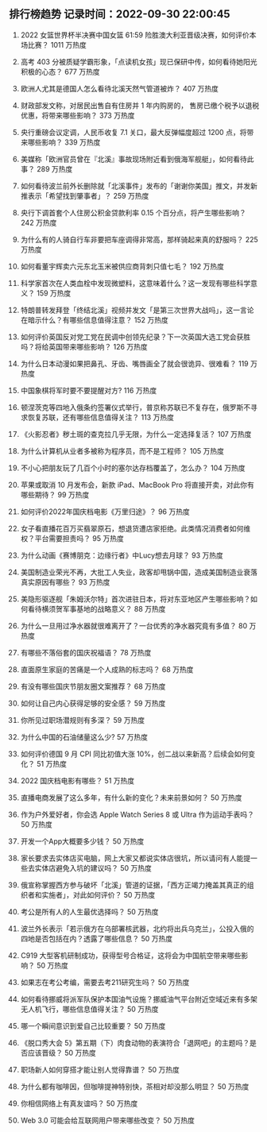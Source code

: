 
## 排行榜趋势 记录时间：2022-09-30 22:00:45
  
  1. 2022 女篮世界杯半决赛中国女篮 61:59 险胜澳大利亚晋级决赛，如何评价本场比赛？ 1011 万热度
    
  2. 高考 403 分被质疑学霸形象，「点读机女孩」现已保研中传，如何看待她阳光积极的心态？ 677 万热度
    
  3. 欧洲人尤其是德国人怎么看待北溪天然气管道被炸？ 407 万热度
    
  4. 财政部发文称，对居民出售自有住房并 1 年内购房的， 售房已缴个税予以退税优惠，将带来哪些影响？ 373 万热度
    
  5. 央行重磅会议定调，人民币收复 7.1 关口，最大反弹幅度超过 1200 点，将带来哪些影响？ 339 万热度
    
  6. 美媒称「欧洲官员曾在『北溪』事故现场附近看到俄海军舰艇」，如何看待此事？ 289 万热度
    
  7. 如何看待波兰前外长删除就「北溪事件」发布的「谢谢你美国」推文，并发新推表示「希望找到肇事者」？ 259 万热度
    
  8. 央行下调首套个人住房公积金贷款利率 0.15 个百分点，将产生哪些影响？ 242 万热度
    
  9. 为什么有的人骑自行车非要把车座调得非常高，那样骑起来真的舒服吗？ 225 万热度
    
  10. 如何看董宇辉卖六元东北玉米被供应商背刺只值七毛？ 192 万热度
    
  11. 科学家首次在人类血栓中发现微塑料，这意味着什么？这一发现有哪些科学意义？ 159 万热度
    
  12. 特朗普转发拜登「终结北溪」视频并发文「是第三次世界大战吗」，这一言论在暗示什么？有哪些信息值得注意？ 152 万热度
    
  13. 如何评价英国反对党工党在民调中创领先纪录？下一次英国大选工党会获胜吗？将给英国带来哪些影响？ 126 万热度
    
  14. 为什么日本动漫如果把鼻孔、牙齿、嘴唇画全了就会很诡异、很难看？ 119 万热度
    
  15. 中国象棋将军时要不要提醒对方? 116 万热度
    
  16. 顿涅茨克等四地入俄条约签署仪式举行，普京称苏联已不复存在，俄罗斯不寻求恢复苏联，还有哪些信息值得关注？ 113 万热度
    
  17. 《火影忍者》秽土斑的查克拉几乎无限，为什么一定选择复活？ 107 万热度
    
  18. 为什么计算机从业者多被称为程序员，而不是工程师？ 105 万热度
    
  19. 不小心把朋友玩了几百个小时的塞尔达存档覆盖了，怎么办？ 104 万热度
    
  20. 苹果或取消 10 月发布会，新款 iPad、MacBook Pro 将直接开卖，对此你有哪些期待？ 99 万热度
    
  21. 如何评价2022年国庆档电影《万里归途》？ 96 万热度
    
  22. 女子看直播花百万买翡翠原石，想退货遭店家拒绝。此类情况消费者如何维权？平台需要担责吗？ 95 万热度
    
  23. 为什么动画《赛博朋克：边缘行者》中Lucy想去月球？ 93 万热度
    
  24. 美国制造业荣光不再，大批工人失业，政客却甩锅中国，造成美国制造业衰落真实原因有哪些？ 93 万热度
    
  25. 美隐形驱逐舰「朱姆沃尔特」首次进驻日本，将对东亚地区产生哪些影响？如何看待横须贺军事基地的战略意义？ 88 万热度
    
  26. 为什么一旦用过净水器就很难离开了？一台优秀的净水器究竟有多值？ 80 万热度
    
  27. 有哪些不落俗套的国庆祝福语？ 78 万热度
    
  28. 直面原生家庭的苦痛是一个人成熟的标志吗？ 68 万热度
    
  29. 有没有哪些国庆节朋友圈文案推荐？ 68 万热度
    
  30. 如何让自己内心获得足够的安全感？ 59 万热度
    
  31. 你所见过职场潜规则有多深？ 59 万热度
    
  32. 为什么中国的石油储量这么少? 57 万热度
    
  33. 如何评价德国 9 月 CPI 同比初值大涨 10%，创二战以来新高？后续会如何变化？ 51 万热度
    
  34. 2022 国庆档电影有哪些？ 51 万热度
    
  35. 直播电商发展了这么多年，有什么新的变化？未来前景如何？ 50 万热度
    
  36. 作为户外爱好者，你会选 Apple Watch Series 8 或 Ultra 作为运动手表吗？ 50 万热度
    
  37. 开发一个App大概要多少钱？ 50 万热度
    
  38. 家长要求去实体店买电脑，网上大家又都说实体店很坑，所以请问有人能提一些去实体店避免入坑的建议吗？ 50 万热度
    
  39. 俄宣称掌握西方参与破坏「北溪」管道的证据，「西方正竭力掩盖其真正的组织者和实施者」，对此如何评价？ 50 万热度
    
  40. 考公是所有人的人生最优选择吗？ 50 万热度
    
  41. 波兰外长表示「若示俄方在乌部署核武器，北约将出兵乌克兰」，公投入俄的四地是否包括在内？透露了哪些信息？ 50 万热度
    
  42. C919 大型客机研制成功，获得型号合格证，这将会为中国航空带来哪些影响？ 50 万热度
    
  43. 如果志在考公考编，需要去考211研究生吗？ 50 万热度
    
  44. 如何看待挪威将派军队保护本国油气设施？挪威油气平台附近空域近来有多架无人机飞行，哪些信息值得关注？ 50 万热度
    
  45. 哪一个瞬间意识到爱自己比较重要？ 50 万热度
    
  46. 《脱口秀大会 5》第五期（下）肉食动物的表演符合「退网吧」的主题吗？是否应该晋级？ 50 万热度
    
  47. 职场新人如何穿搭才能让别人觉得靠谱？ 50 万热度
    
  48. 为什么都有咖啡因，但咖啡提神特别快，茶相对却没那么明显？ 50 万热度
    
  49. 你相信网络上有真友谊吗？ 50 万热度
    
  50. Web 3.0 可能会给互联网用户带来哪些改变？ 50 万热度
    